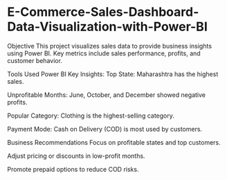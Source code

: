 # E-Commerce-Sales-Dashboard-Data-Visualization-with-Power-BI
Objective
This project visualizes sales data to provide business insights using Power BI. Key metrics include sales performance, profits, and customer behavior.

Tools Used
Power BI
Key Insights:
Top State: Maharashtra has the highest sales.

Unprofitable Months: June, October, and December showed negative profits.

Popular Category: Clothing is the highest-selling category.

Payment Mode: Cash on Delivery (COD) is most used by customers.

Business Recommendations
Focus on profitable states and top customers.

Adjust pricing or discounts in low-profit months.

Promote prepaid options to reduce COD risks.
